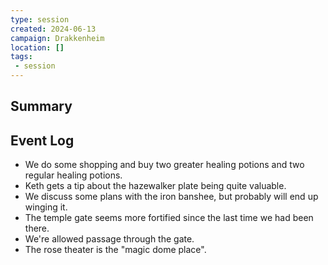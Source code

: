 ```yaml
---
type: session
created: 2024-06-13
campaign: Drakkenheim
location: []
tags:
 - session
---
```



## Summary

## Event Log

- We do some shopping and buy two greater healing potions and two regular healing potions.
- Keth gets a tip about the hazewalker plate being quite valuable.
- We discuss some plans with the iron banshee, but probably will end up winging it.
- The temple gate seems more fortified since the last time we had been there.
- We're allowed passage through the gate.
- The rose theater is the "magic dome place". 
